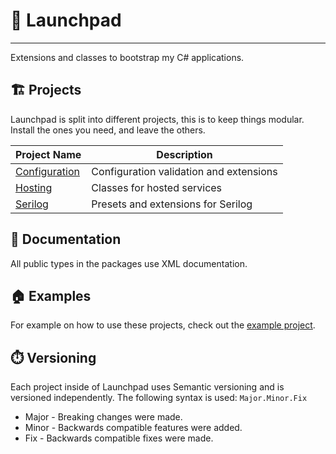 # 🚀 Launchpad

---
Extensions and classes to bootstrap my C# applications.

## 🏗️ Projects
Launchpad is split into different projects, this is to keep things modular.
Install the ones you need, and leave the others.

| Project Name                                                                        | Description                              |
|-------------------------------------------------------------------------------------|------------------------------------------|
| [Configuration](https://www.nuget.org/packages/NiallCodes.Launchpad.Configuration/) | Configuration validation and extensions  |
| [Hosting](https://www.nuget.org/packages/NiallCodes.Launchpad.Hosting/)             | Classes for hosted services              |
| [Serilog](https://www.nuget.org/packages/NiallCodes.Launchpad.Serilog/)             | Presets and extensions for Serilog       |

## 📖 Documentation
All public types in the packages use XML documentation.

## 🏠 Examples
For example on how to use these projects, check out the [example project](Examples/Launchpad.Example).

## ⏱️ Versioning
Each project inside of Launchpad uses Semantic versioning and is versioned independently.
The following syntax is used: `Major.Minor.Fix`
- Major - Breaking changes were made.
- Minor - Backwards compatible features were added.
- Fix - Backwards compatible fixes were made.